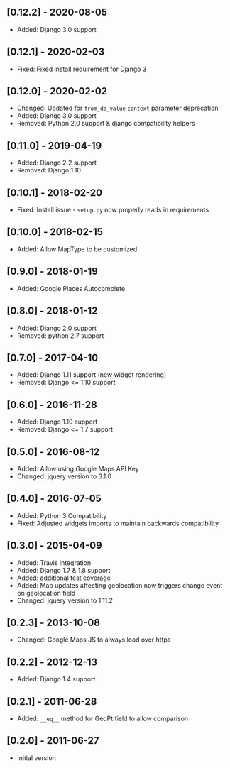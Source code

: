 ## [0.12.2] - 2020-08-05
 - Added: Django 3.0 support

## [0.12.1] - 2020-02-03
 - Fixed: Fixed install requirement for Django 3
 
## [0.12.0] - 2020-02-02
 - Changed: Updated for `from_db_value` `context` parameter deprecation
 - Added: Django 3.0 support
 - Removed: Python 2.0 support & django compatibility helpers

## [0.11.0] - 2019-04-19
 - Added: Django 2.2 support
 - Removed: Django 1.10

## [0.10.1] - 2018-02-20
 - Fixed: Install issue - `setup.py` now properly reads in requirements

## [0.10.0] - 2018-02-15
 - Added: Allow MapType to be customized
 
## [0.9.0] - 2018-01-19
 - Added: Google Places Autocomplete
 
## [0.8.0] - 2018-01-12
 - Added: Django 2.0 support
 - Removed: python 2.7 support
 
## [0.7.0] - 2017-04-10
 - Added: Django 1.11 support (new widget rendering)
 - Removed: Django <= 1.10 support

## [0.6.0] - 2016-11-28
 - Added: Django 1.10 support
 - Removed: Django <= 1.7 support

## [0.5.0] - 2016-08-12
 - Added: Allow using Google Maps API Key
 - Changed: jquery version to 3.1.0

## [0.4.0] - 2016-07-05
 - Added: Python 3 Compatibility
 - Fixed: Adjusted widgets imports to maintain backwards compatibility 
 
## [0.3.0] - 2015-04-09
 - Added: Travis integration
 - Added: Django 1.7 & 1.8 support
 - Added: additional test coverage
 - Added: Map updates affecting geolocation now triggers change event on geolocation field
 - Changed: jquery version to 1.11.2

## [0.2.3] - 2013-10-08
 - Changed: Google Maps JS to always load over https
 
## [0.2.2] - 2012-12-13
 - Added: Django 1.4 support
 
## [0.2.1] - 2011-06-28
 - Added: `__eq__` method for GeoPt field to allow comparison 
 
## [0.2.0] - 2011-06-27 
 - Initial version

   
